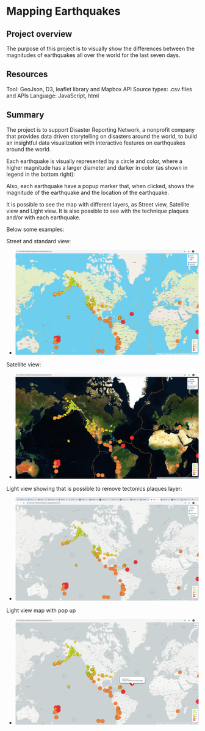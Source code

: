 # Mapping Earthquakes 
## Project overview

The purpose of this project is to visually show the differences between the magnitudes of earthquakes all over the world for the last seven days.

## Resources
Tool: GeoJson, D3, leaflet library and Mapbox API
Source types: .csv files and APIs
Language: JavaScript, html

## Summary
The project is to support Disaster Reporting Network, a nonprofit company that provides data driven storytelling on disasters around the world, to build an insightful data visualization with interactive features on earthquakes around the world. 

Each earthquake is visually represented by a circle and color, where a higher magnitude has a larger diameter and darker in color (as shown in legend in the bottom right):
 

Also, each earthquake have a popup marker that, when clicked, shows the magnitude of the earthquake and the location of the earthquake.

It is possible to see the map with different layers, as Street view, Satellite view and Light view. It is also possible to see with the technique plaques and/or with each earthquake. 

Below some examples:

Street and standard view:
- ![alt text](
https://github.com/DaniGio/Mapping_Earthquakes/blob/master/Earthquake_Challenge/Street%20view.png)


Satellite view:
- ![alt text](
https://github.com/DaniGio/Mapping_Earthquakes/blob/master/Earthquake_Challenge/Satelite.png)

Light view showing that is possible to remove tectonics plaques layer:

- ![alt text](
https://github.com/DaniGio/Mapping_Earthquakes/blob/master/Earthquake_Challenge/Lightview%20without%20plaques.png)



Light view map with pop up
- ![alt text]( https://github.com/DaniGio/Mapping_Earthquakes/blob/master/Earthquake_Challenge/Light%20view%20with%20pop%20up.png)
